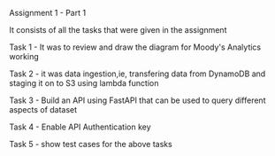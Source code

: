 Assignment 1 - Part 1

It consists of all the tasks that were given in the assignment

Task 1 - It was to review and draw the diagram for Moody's Analytics working

Task 2 - it was data ingestion,ie, transfering data from DynamoDB and staging it on to S3 using lambda function

Task 3 - Build an API using FastAPI that can be used to query different aspects of dataset

Task 4 - Enable API Authentication key

Task 5 - show test cases for the above tasks
